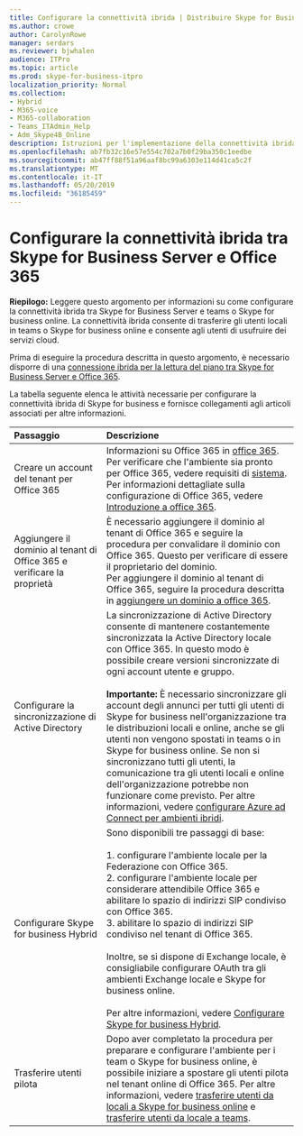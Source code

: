 ```yaml
---
title: Configurare la connettività ibrida | Distribuire Skype for Business Server 2019 Connect
ms.author: crowe
author: CarolynRowe
manager: serdars
ms.reviewer: bjwhalen
audience: ITPro
ms.topic: article
ms.prod: skype-for-business-itpro
localization_priority: Normal
ms.collection:
- Hybrid
- M365-voice
- M365-collaboration
- Teams_ITAdmin_Help
- Adm_Skype4B_Online
description: Istruzioni per l'implementazione della connettività ibrida tra Skype for Business Server e Skype for business online.
ms.openlocfilehash: ab7fb32c16e57e554c702a7b0f29ba350c1eedbe
ms.sourcegitcommit: ab47ff88f51a96aaf8bc99a6303e114d41ca5c2f
ms.translationtype: MT
ms.contentlocale: it-IT
ms.lasthandoff: 05/20/2019
ms.locfileid: "36185459"
---
```

# <a name="configure-hybrid-connectivity-between-skype-for-business-server-and-office-365"></a>Configurare la connettività ibrida tra Skype for Business Server e Office 365

**Riepilogo:** Leggere questo argomento per informazioni su come configurare la connettività ibrida tra Skype for Business Server e teams o Skype for business online.  La connettività ibrida consente di trasferire gli utenti locali in teams o Skype for business online e consente agli utenti di usufruire dei servizi cloud.
  
Prima di eseguire la procedura descritta in questo argomento, è necessario disporre di una [connessione ibrida per la lettura del piano tra Skype for Business Server e Office 365](plan-hybrid-connectivity.md).
  
La tabella seguente elenca le attività necessarie per configurare la connettività ibrida di Skype for business e fornisce collegamenti agli articoli associati per altre informazioni.
  
|Passaggio|Descrizione|
|:-----|:-----|
|Creare un account del tenant per Office 365   <br/> |Informazioni su Office 365 in [office 365](https://go.microsoft.com/fwlink/p/?LinkId=254980).  <br/> Per verificare che l'ambiente sia pronto per Office 365, vedere requisiti di [sistema](https://products.office.com/en-US/office-system-requirements).  <br/> Per informazioni dettagliate sulla configurazione di Office 365, vedere [Introduzione a office 365](https://go.microsoft.com/fwlink/p/?LinkId=254982).  <br/> |
|Aggiungere il dominio al tenant di Office 365 e verificare la proprietà  <br/> | È necessario aggiungere il dominio al tenant di Office 365 e seguire la procedura per convalidare il dominio con Office 365. Questo per verificare di essere il proprietario del dominio. <br/> Per aggiungere il dominio al tenant di Office 365, seguire la procedura descritta in [aggiungere un dominio a office 365](https://support.office.com/en-us/article/add-a-domain-to-office-365-6383f56d-3d09-4dcb-9b41-b5f5a5efd611?ui=en-US&rs=en-US&ad=US).  <br/> |
|Configurare la sincronizzazione di Active Directory  <br/> |La sincronizzazione di Active Directory consente di mantenere costantemente sincronizzata la Active Directory locale con Office 365. In questo modo è possibile creare versioni sincronizzate di ogni account utente e gruppo.  <br/> <br> **Importante:** È necessario sincronizzare gli account degli annunci per tutti gli utenti di Skype for business nell'organizzazione tra le distribuzioni locali e online, anche se gli utenti non vengono spostati in teams o in Skype for business online. Se non si sincronizzano tutti gli utenti, la comunicazione tra gli utenti locali e online dell'organizzazione potrebbe non funzionare come previsto. Per altre informazioni, vedere [configurare Azure ad Connect per ambienti ibridi](configure-azure-ad-connect.md).         |
| Configurare Skype for business Hybrid | Sono disponibili tre passaggi di base: <br><br> 1. configurare l'ambiente locale per la Federazione con Office 365. <br> 2. configurare l'ambiente locale per considerare attendibile Office 365 e abilitare lo spazio di indirizzi SIP condiviso con Office 365.<br> 3. abilitare lo spazio di indirizzi SIP condiviso nel tenant di Office 365. <br><br> Inoltre, se si dispone di Exchange locale, è consigliabile configurare OAuth tra gli ambienti Exchange locale e Skype for business online. <br> <br>Per altre informazioni, vedere [Configurare Skype for business Hybrid](configure-federation-with-skype-for-business-online.md).
|Trasferire utenti pilota  <br/> |Dopo aver completato la procedura per preparare e configurare l'ambiente per i team o Skype for business online, è possibile iniziare a spostare gli utenti pilota nel tenant online di Office 365. Per altre informazioni, vedere [trasferire utenti da locali a Skype for business online](move-users-from-on-premises-to-skype-for-business-online.md) e [trasferire utenti da locale a teams](move-users-from-on-premises-to-Teams.md).  <br/> |